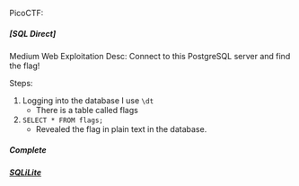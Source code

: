 PicoCTF:

##### [SQL Direct]
Medium
Web Exploitation
Desc: 
Connect to this PostgreSQL server and find the flag!

Steps:
1) Logging into the database I use `\dt`
	- There is a table called flags
2) `SELECT * FROM flags;`
	- Revealed the flag in plain text in the database.
##### Complete

##### [SQLiLite](https://play.picoctf.org/practice/challenge/304?page=7&solved=1)


